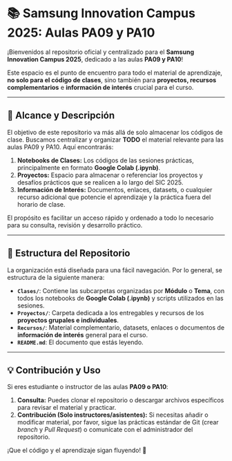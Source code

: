 # 📚 Samsung Innovation Campus 2025: Aulas PA09 y PA10

¡Bienvenidos al repositorio oficial y centralizado para el **Samsung Innovation Campus 2025**, dedicado a las aulas **PA09 y PA10**!

Este espacio es el punto de encuentro para todo el material de aprendizaje, **no solo para el código de clases**, sino también para **proyectos, recursos complementarios** e **información de interés** crucial para el curso.

---

## 🚀 Alcance y Descripción

El objetivo de este repositorio va más allá de solo almacenar los códigos de clase. Buscamos centralizar y organizar **TODO** el material relevante para las aulas PA09 y PA10. Aquí encontrarás:

1.  **Notebooks de Clases:** Los códigos de las sesiones prácticas, principalmente en formato **Google Colab (.ipynb)**.
2.  **Proyectos:** Espacio para almacenar o referenciar los proyectos y desafíos prácticos que se realicen a lo largo del SIC 2025.
3.  **Información de Interés:** Documentos, enlaces, datasets, o cualquier recurso adicional que potencie el aprendizaje y la práctica fuera del horario de clase.

El propósito es facilitar un acceso rápido y ordenado a todo lo necesario para su consulta, revisión y desarrollo práctico.

---

## 📁 Estructura del Repositorio

La organización está diseñada para una fácil navegación. Por lo general, se estructura de la siguiente manera:

* **`Clases/`**: Contiene las subcarpetas organizadas por **Módulo** o **Tema**, con todos los notebooks de **Google Colab (.ipynb)** y scripts utilizados en las sesiones.
* **`Proyectos/`**: Carpeta dedicada a los entregables y recursos de los **proyectos grupales e individuales**.
* **`Recursos/`**: Material complementario, datasets, enlaces o documentos de **información de interés** general para el curso.
* **`README.md`**: El documento que estás leyendo.

---

## 💡 Contribución y Uso

Si eres estudiante o instructor de las aulas **PA09 o PA10**:

1.  **Consulta:** Puedes clonar el repositorio o descargar archivos específicos para revisar el material y practicar.
2.  **Contribución (Solo instructores/asistentes):** Si necesitas añadir o modificar material, por favor, sigue las prácticas estándar de Git (crear *branch* y *Pull Request*) o comunícate con el administrador del repositorio.

¡Que el código y el aprendizaje sigan fluyendo! 🚀
